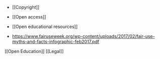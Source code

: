 - [[Copyright]]
- [[Open access]]
- [[Open educational resources]]

- https://www.fairuseweek.org/wp-content/uploads/2017/02/fair-use-myths-and-facts-infographic-feb2017.pdf

[[Open Education]] [[Legal]]

